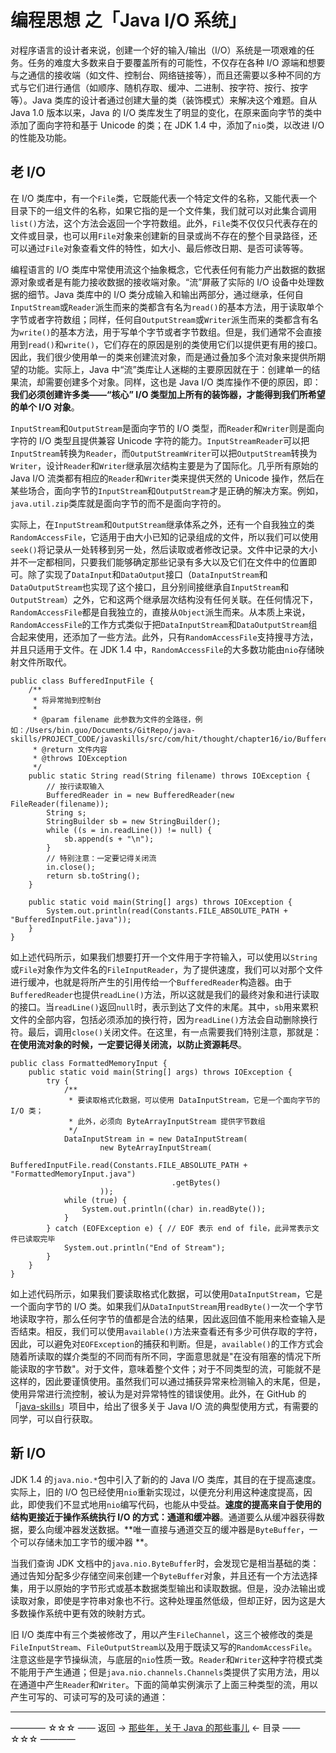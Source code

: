 # 编程思想 之「Java I/O 系统」

对程序语言的设计者来说，创建一个好的输入/输出（I/O）系统是一项艰难的任务。任务的难度大多数来自于要覆盖所有的可能性，不仅存在各种 I/O 源端和想要与之通信的接收端（如文件、控制台、网络链接等），而且还需要以多种不同的方式与它们进行通信（如顺序、随机存取、缓冲、二进制、按字符、按行、按字等）。Java 类库的设计者通过创建大量的类（装饰模式）来解决这个难题。自从 Java 1.0 版本以来，Java 的 I/O 类库发生了明显的变化，在原来面向字节的类中添加了面向字符和基于 Unicode 的类；在 JDK 1.4 中，添加了`nio`类，以改进 I/O 的性能及功能。

## 老 I/O

在 I/O 类库中，有一个`File`类，它既能代表一个特定文件的名称，又能代表一个目录下的一组文件的名称，如果它指的是一个文件集，我们就可以对此集合调用`list()`方法，这个方法会返回一个字符数组。此外，`File`类不仅仅只代表存在的文件或目录，也可以用`File`对象来创建新的目录或尚不存在的整个目录路径，还可以通过`File`对象查看文件的特性，如大小、最后修改日期、是否可读等等。

编程语言的 I/O 类库中常使用流这个抽象概念，它代表任何有能力产出数据的数据源对象或者是有能力接收数据的接收端对象。“流”屏蔽了实际的 I/O 设备中处理数据的细节。Java 类库中的 I/O 类分成输入和输出两部分，通过继承，任何自`InputStream`或`Reader`派生而来的类都含有名为`read()`的基本方法，用于读取单个字节或者字符数组；同样，任何自`OutputStream`或`Writer`派生而来的类都含有名为`write()`的基本方法，用于写单个字节或者字节数组。但是，我们通常不会直接用到`read()`和`write()`，它们存在的原因是别的类使用它们以提供更有用的接口。因此，我们很少使用单一的类来创建流对象，而是通过叠加多个流对象来提供所期望的功能。实际上，Java 中“流”类库让人迷糊的主要原因就在于：创建单一的结果流，却需要创建多个对象。同样，这也是 Java I/O 类库操作不便的原因，即：**我们必须创建许多类——“核心” I/O 类型加上所有的装饰器，才能得到我们所希望的单个 I/O 对象**。

`InputStream`和`OutputStream`是面向字节的 I/O 类型，而`Reader`和`Writer`则是面向字符的 I/O 类型且提供兼容 Unicode 字符的能力。`InputStreamReader`可以把`InputStream`转换为`Reader`，而`OutputStreamWriter`可以把`OutputStream`转换为`Writer`，设计`Reader`和`Writer`继承层次结构主要是为了国际化。几乎所有原始的 Java I/O 流类都有相应的`Reader`和`Writer`类来提供天然的 Unicode 操作，然后在某些场合，面向字节的`InputStream`和`OutputStream`才是正确的解决方案。例如，`java.util.zip`类库就是面向字节的而不是面向字符的。

实际上，在`InputStream`和`OutputStream`继承体系之外，还有一个自我独立的类`RandomAccessFile`，它适用于由大小已知的记录组成的文件，所以我们可以使用`seek()`将记录从一处转移到另一处，然后读取或者修改记录。文件中记录的大小并不一定都相同，只要我们能够确定那些记录有多大以及它们在文件中的位置即可。除了实现了`DataInput`和`DataOutput`接口（`DataInputStream`和`DataOutputStream`也实现了这个接口，且分别间接继承自`InputStream`和`OutputStream`）之外，它和这两个继承层次结构没有任何关联。在任何情况下，`RandomAccessFile`都是自我独立的，直接从`Object`派生而来。从本质上来说，`RandomAccessFile`的工作方式类似于把`DataInputStream`和`DataOutputStream`组合起来使用，还添加了一些方法。此外，只有`RandomAccessFile`支持搜寻方法，并且只适用于文件。在 JDK 1.4 中，`RandomAccessFile`的大多数功能由`nio`存储映射文件所取代。

```
public class BufferedInputFile {
    /**
     * 将异常抛到控制台
     * 
     * @param filename 此参数为文件的全路径，例如：/Users/bin.guo/Documents/GitRepo/java-skills/PROJECT_CODE/javaskills/src/com/hit/thought/chapter16/io/BufferedInputFile.java
     * @return 文件内容
     * @throws IOException
     */
    public static String read(String filename) throws IOException {
        // 按行读取输入
        BufferedReader in = new BufferedReader(new FileReader(filename));
        String s;
        StringBuilder sb = new StringBuilder();
        while ((s = in.readLine()) != null) {
            sb.append(s + "\n");
        }
        // 特别注意：一定要记得关闭流
        in.close();
        return sb.toString();
    }

    public static void main(String[] args) throws IOException {
        System.out.println(read(Constants.FILE_ABSOLUTE_PATH + "BufferedInputFile.java"));
    }
}
```
如上述代码所示，如果我们想要打开一个文件用于字符输入，可以使用以`String`或`File`对象作为文件名的`FileInputReader`，为了提供速度，我们可以对那个文件进行缓冲，也就是将所产生的引用传给一个`BufferedReader`构造器。由于`BufferedReader`也提供`readLine()`方法，所以这就是我们的最终对象和进行读取的接口。当`readLine()`返回`null`时，表示到达了文件的末尾。其中，`sb`用来累积文件的全部内容，包括必须添加的换行符，因为`readLine()`方法会自动删除换行符。最后，调用`close()`关闭文件。在这里，有一点需要我们特别注意，那就是：**在使用流对象的时候，一定要记得关闭流，以防止资源耗尽**。

```
public class FormattedMemoryInput {
    public static void main(String[] args) throws IOException {
        try {
            /**
             * 要读取格式化数据，可以使用 DataInputStream，它是一个面向字节的 I/O 类；
             * 此外，必须向 ByteArrayInputStream 提供字节数组
             */
            DataInputStream in = new DataInputStream(
                    new ByteArrayInputStream(
                            BufferedInputFile.read(Constants.FILE_ABSOLUTE_PATH + "FormattedMemoryInput.java")
                                    .getBytes()
                    ));
            while (true) {
                System.out.println((char) in.readByte());
            }
        } catch (EOFException e) { // EOF 表示 end of file，此异常表示文件已读取完毕
            System.out.println("End of Stream");
        }
    }
}
```

如上述代码所示，如果我们要读取格式化数据，可以使用`DataInputStream`，它是一个面向字节的 I/O 类。如果我们从`DataInputStream`用`readByte()`一次一个字节地读取字符，那么任何字节的值都是合法的结果，因此返回值不能用来检查输入是否结束。相反，我们可以使用`available()`方法来查看还有多少可供存取的字符，因此，可以避免对`EOFException`的捕获和判断。但是，`available()`的工作方式会随着所读取的媒介类型的不同而有所不同，字面意思就是"在没有阻塞的情况下所能读取的字节数"。对于文件，意味着整个文件；对于不同类型的流，可能就不是这样的，因此要谨慎使用。虽然我们可以通过捕获异常来检测输入的末尾，但是，使用异常进行流控制，被认为是对异常特性的错误使用。此外，在 GitHub 的「[java-skills](https://github.com/guobinhit/java-skills)」项目中，给出了很多关于 Java I/O 流的典型使用方式，有需要的同学，可以自行获取。


## 新 I/O

JDK 1.4 的`java.nio.*`包中引入了新的的 Java I/O 类库，其目的在于提高速度。实际上，旧的 I/O 包已经使用`nio`重新实现过，以便充分利用这种速度提高，因此，即使我们不显式地用`nio`编写代码，也能从中受益。**速度的提高来自于使用的结构更接近于操作系统执行 I/O 的方式：通道和缓冲器**。通道要么从缓冲器获得数据，要么向缓冲器发送数据。**唯一直接与通道交互的缓冲器是`ByteBuffer`，一个可以存储未加工字节的缓冲器 **。

当我们查询 JDK  文档中的`java.nio.ByteBuffer`时，会发现它是相当基础的类：通过告知分配多少存储空间来创建一个`ByteBuffer`对象，并且还有一个方法选择集，用于以原始的字节形式或基本数据类型输出和读取数据。但是，没办法输出或读取对象，即使是字符串对象也不行。这种处理虽然低级，但却正好，因为这是大多数操作系统中更有效的映射方式。

旧 I/O 类库中有三个类被修改了，用以产生`FileChannel`，这三个被修改的类是`FileInputStream`、`FileOutputStream`以及用于既读又写的`RandomAccessFile`。注意这些是字节操纵流，与底层的`nio`性质一致。`Reader`和`Writer`这种字符模式类不能用于产生通道；但是`java.nio.channels.Channels`类提供了实用方法，用以在通道中产生`Reader`和`Writer`。下面的简单实例演示了上面三种类型的流，用以产生可写的、可读可写的及可读的通道：






----------

———— ☆☆☆ —— 返回 -> [那些年，关于 Java 的那些事儿](https://github.com/guobinhit/java-skills/blob/master/README.md) <- 目录 —— ☆☆☆ ————
